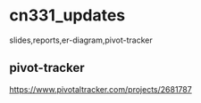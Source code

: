 # cn331_updates
slides,reports,er-diagram,pivot-tracker

## pivot-tracker
https://www.pivotaltracker.com/projects/2681787
